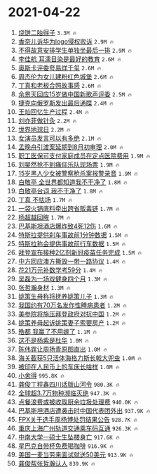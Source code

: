 # 2021-04-22

1. [烧饼二胎得子](https://s.weibo.com/weibo?q=%23%E7%83%A7%E9%A5%BC%E4%BA%8C%E8%83%8E%E5%BE%97%E5%AD%90%23&Refer=top) `3.3M 🔥`
1. [香奈儿诉华为logo侵权败诉](https://s.weibo.com/weibo?q=%23%E9%A6%99%E5%A5%88%E5%84%BF%E8%AF%89%E5%8D%8E%E4%B8%BAlogo%E4%BE%B5%E6%9D%83%E8%B4%A5%E8%AF%89%23&Refer=top) `2.9M 🔥`
1. [不得故意安排学生单独坐最后一排](https://s.weibo.com/weibo?q=%23%E4%B8%8D%E5%BE%97%E6%95%85%E6%84%8F%E5%AE%89%E6%8E%92%E5%AD%A6%E7%94%9F%E5%8D%95%E7%8B%AC%E5%9D%90%E6%9C%80%E5%90%8E%E4%B8%80%E6%8E%92%23&Refer=top) `2.9M 🔥`
1. [李佳航 耳濡目染是最好的教育](https://s.weibo.com/weibo?q=%E6%9D%8E%E4%BD%B3%E8%88%AA%20%E8%80%B3%E6%BF%A1%E7%9B%AE%E6%9F%93%E6%98%AF%E6%9C%80%E5%A5%BD%E7%9A%84%E6%95%99%E8%82%B2&Refer=top) `2.6M 🔥`
1. [奥斯卡评委夸易烊千玺](https://s.weibo.com/weibo?q=%23%E5%A5%A5%E6%96%AF%E5%8D%A1%E8%AF%84%E5%A7%94%E5%A4%B8%E6%98%93%E7%83%8A%E5%8D%83%E7%8E%BA%23&Refer=top) `2.6M 🔥`
1. [周杰伦为女儿建粉红色城堡](https://s.weibo.com/weibo?q=%23%E5%91%A8%E6%9D%B0%E4%BC%A6%E4%B8%BA%E5%A5%B3%E5%84%BF%E5%BB%BA%E7%B2%89%E7%BA%A2%E8%89%B2%E5%9F%8E%E5%A0%A1%23&Refer=top) `2.6M 🔥`
1. [丁真和老板合照故事感](https://s.weibo.com/weibo?q=%E4%B8%81%E7%9C%9F%E5%92%8C%E8%80%81%E6%9D%BF%E5%90%88%E7%85%A7%E6%95%85%E4%BA%8B%E6%84%9F&Refer=top) `2.6M 🔥`
1. [余景天回应15岁做中国新歌声评委](https://s.weibo.com/weibo?q=%23%E4%BD%99%E6%99%AF%E5%A4%A9%E5%9B%9E%E5%BA%9415%E5%B2%81%E5%81%9A%E4%B8%AD%E5%9B%BD%E6%96%B0%E6%AD%8C%E5%A3%B0%E8%AF%84%E5%A7%94%23&Refer=top) `2.5M 🔥`
1. [捷克向俄罗斯发出最后通牒](https://s.weibo.com/weibo?q=%23%E6%8D%B7%E5%85%8B%E5%90%91%E4%BF%84%E7%BD%97%E6%96%AF%E5%8F%91%E5%87%BA%E6%9C%80%E5%90%8E%E9%80%9A%E7%89%92%23&Refer=top) `2.4M 🔥`
1. [王灿回忆生产过程](https://s.weibo.com/weibo?q=%E7%8E%8B%E7%81%BF%E5%9B%9E%E5%BF%86%E7%94%9F%E4%BA%A7%E8%BF%87%E7%A8%8B&Refer=top) `2.4M 🔥`
1. [刘亦菲做针灸](https://s.weibo.com/weibo?q=%23%E5%88%98%E4%BA%A6%E8%8F%B2%E5%81%9A%E9%92%88%E7%81%B8%23&Refer=top) `2.2M 🔥`
1. [世界地球日](https://s.weibo.com/weibo?q=%23%E4%B8%96%E7%95%8C%E5%9C%B0%E7%90%83%E6%97%A5%23&Refer=top) `2.2M 🔥`
1. [女演员发言可以有多绝](https://s.weibo.com/weibo?q=%23%E5%A5%B3%E6%BC%94%E5%91%98%E5%8F%91%E8%A8%80%E5%8F%AF%E4%BB%A5%E6%9C%89%E5%A4%9A%E7%BB%9D%23&Refer=top) `2.1M 🔥`
1. [孟晚舟引渡案延期到8月初审理](https://s.weibo.com/weibo?q=%E5%AD%9F%E6%99%9A%E8%88%9F%E5%BC%95%E6%B8%A1%E6%A1%88%E5%BB%B6%E6%9C%9F%E5%88%B08%E6%9C%88%E5%88%9D%E5%AE%A1%E7%90%86&Refer=top) `2.0M 🔥`
1. [职工医保可支付家庭成员在定点医院费用](https://s.weibo.com/weibo?q=%E8%81%8C%E5%B7%A5%E5%8C%BB%E4%BF%9D%E5%8F%AF%E6%94%AF%E4%BB%98%E5%AE%B6%E5%BA%AD%E6%88%90%E5%91%98%E5%9C%A8%E5%AE%9A%E7%82%B9%E5%8C%BB%E9%99%A2%E8%B4%B9%E7%94%A8&Refer=top) `1.9M 🔥`
1. [刘昊然抢不到痛仰乐队现场票](https://s.weibo.com/weibo?q=%23%E5%88%98%E6%98%8A%E7%84%B6%E6%8A%A2%E4%B8%8D%E5%88%B0%E7%97%9B%E4%BB%B0%E4%B9%90%E9%98%9F%E7%8E%B0%E5%9C%BA%E7%A5%A8%23&Refer=top) `1.9M 🔥`
1. [15岁黑人少女被警察枪杀案报警录音](https://s.weibo.com/weibo?q=%2315%E5%B2%81%E9%BB%91%E4%BA%BA%E5%B0%91%E5%A5%B3%E8%A2%AB%E8%AD%A6%E5%AF%9F%E6%9E%AA%E6%9D%80%E6%A1%88%E6%8A%A5%E8%AD%A6%E5%BD%95%E9%9F%B3%23&Refer=top) `1.9M 🔥`
1. [白敬亭 全世界都知道我不干净了](https://s.weibo.com/weibo?q=%E7%99%BD%E6%95%AC%E4%BA%AD%20%E5%85%A8%E4%B8%96%E7%95%8C%E9%83%BD%E7%9F%A5%E9%81%93%E6%88%91%E4%B8%8D%E5%B9%B2%E5%87%80%E4%BA%86&Refer=top) `1.8M 🔥`
1. [白敬亭台词 我不干净了](https://s.weibo.com/weibo?q=%E7%99%BD%E6%95%AC%E4%BA%AD%E5%8F%B0%E8%AF%8D%20%E6%88%91%E4%B8%8D%E5%B9%B2%E5%87%80%E4%BA%86&Refer=top) `1.8M 🔥`
1. [丁真 不怯场](https://s.weibo.com/weibo?q=%E4%B8%81%E7%9C%9F%20%E4%B8%8D%E6%80%AF%E5%9C%BA&Refer=top) `1.7M 🔥`
1. [一袋火锅底料牵出跨省贩毒链](https://s.weibo.com/weibo?q=%23%E4%B8%80%E8%A2%8B%E7%81%AB%E9%94%85%E5%BA%95%E6%96%99%E7%89%B5%E5%87%BA%E8%B7%A8%E7%9C%81%E8%B4%A9%E6%AF%92%E9%93%BE%23&Refer=top) `1.7M 🔥`
1. [杨超越回眸](https://s.weibo.com/weibo?q=%23%E6%9D%A8%E8%B6%85%E8%B6%8A%E5%9B%9E%E7%9C%B8%23&Refer=top) `1.7M 🔥`
1. [巴基斯坦酒店爆炸致4死12伤](https://s.weibo.com/weibo?q=%23%E5%B7%B4%E5%9F%BA%E6%96%AF%E5%9D%A6%E9%85%92%E5%BA%97%E7%88%86%E7%82%B8%E8%87%B44%E6%AD%BB12%E4%BC%A4%23&Refer=top) `1.6M 🔥`
1. [特斯拉提供刹车事故前1分钟数据](https://s.weibo.com/weibo?q=%23%E7%89%B9%E6%96%AF%E6%8B%89%E6%8F%90%E4%BE%9B%E5%88%B9%E8%BD%A6%E4%BA%8B%E6%95%85%E5%89%8D1%E5%88%86%E9%92%9F%E6%95%B0%E6%8D%AE%23&Refer=top) `1.5M 🔥`
1. [特斯拉称会提供事故前行车数据](https://s.weibo.com/weibo?q=%23%E7%89%B9%E6%96%AF%E6%8B%89%E7%A7%B0%E4%BC%9A%E6%8F%90%E4%BE%9B%E4%BA%8B%E6%95%85%E5%89%8D%E8%A1%8C%E8%BD%A6%E6%95%B0%E6%8D%AE%23&Refer=top) `1.5M 🔥`
1. [拜登宣布接种2亿剂新冠疫苗任务完成](https://s.weibo.com/weibo?q=%E6%8B%9C%E7%99%BB%E5%AE%A3%E5%B8%83%E6%8E%A5%E7%A7%8D2%E4%BA%BF%E5%89%82%E6%96%B0%E5%86%A0%E7%96%AB%E8%8B%97%E4%BB%BB%E5%8A%A1%E5%AE%8C%E6%88%90&Refer=top) `1.5M 🔥`
1. [中方回应澳方撕毁一带一路协议](https://s.weibo.com/weibo?q=%23%E4%B8%AD%E6%96%B9%E5%9B%9E%E5%BA%94%E6%BE%B3%E6%96%B9%E6%92%95%E6%AF%81%E4%B8%80%E5%B8%A6%E4%B8%80%E8%B7%AF%E5%8D%8F%E8%AE%AE%23&Refer=top) `1.4M 🔥`
1. [花21万元补数学考59分](https://s.weibo.com/weibo?q=%23%E8%8A%B121%E4%B8%87%E5%85%83%E8%A1%A5%E6%95%B0%E5%AD%A6%E8%80%8359%E5%88%86%23&Refer=top) `1.4M 🔥`
1. [吴磊为一场戏健身四个月](https://s.weibo.com/weibo?q=%23%E5%90%B4%E7%A3%8A%E4%B8%BA%E4%B8%80%E5%9C%BA%E6%88%8F%E5%81%A5%E8%BA%AB%E5%9B%9B%E4%B8%AA%E6%9C%88%23&Refer=top) `1.3M 🔥`
1. [张哲瀚身材](https://s.weibo.com/weibo?q=%23%E5%BC%A0%E5%93%B2%E7%80%9A%E8%BA%AB%E6%9D%90%23&Refer=top) `1.3M 🔥`
1. [姚策生母称将抚养姚策儿子](https://s.weibo.com/weibo?q=%23%E5%A7%9A%E7%AD%96%E7%94%9F%E6%AF%8D%E7%A7%B0%E5%B0%86%E6%8A%9A%E5%85%BB%E5%A7%9A%E7%AD%96%E5%84%BF%E5%AD%90%23&Refer=top) `1.3M 🔥`
1. [我国约有70万名发作性睡病患者](https://s.weibo.com/weibo?q=%23%E6%88%91%E5%9B%BD%E7%BA%A6%E6%9C%8970%E4%B8%87%E5%90%8D%E5%8F%91%E4%BD%9C%E6%80%A7%E7%9D%A1%E7%97%85%E6%82%A3%E8%80%85%23&Refer=top) `1.2M 🔥`
1. [美参院将施压拜登政府对抗中国](https://s.weibo.com/weibo?q=%E7%BE%8E%E5%8F%82%E9%99%A2%E5%B0%86%E6%96%BD%E5%8E%8B%E6%8B%9C%E7%99%BB%E6%94%BF%E5%BA%9C%E5%AF%B9%E6%8A%97%E4%B8%AD%E5%9B%BD&Refer=top) `1.2M 🔥`
1. [姚策养母起诉姚策妻子索要房产](https://s.weibo.com/weibo?q=%23%E5%A7%9A%E7%AD%96%E5%85%BB%E6%AF%8D%E8%B5%B7%E8%AF%89%E5%A7%9A%E7%AD%96%E5%A6%BB%E5%AD%90%E7%B4%A2%E8%A6%81%E6%88%BF%E4%BA%A7%23&Refer=top) `1.2M 🔥`
1. [皓都 我赢了不用嫁了](https://s.weibo.com/weibo?q=%E7%9A%93%E9%83%BD%20%E6%88%91%E8%B5%A2%E4%BA%86%E4%B8%8D%E7%94%A8%E5%AB%81%E4%BA%86&Refer=top) `1.1M 🔥`
1. [这不是杨紫是杜华](https://s.weibo.com/weibo?q=%23%E8%BF%99%E4%B8%8D%E6%98%AF%E6%9D%A8%E7%B4%AB%E6%98%AF%E6%9D%9C%E5%8D%8E%23&Refer=top) `1.0M 🔥`
1. [陈伟霆让周扬青原图直出](https://s.weibo.com/weibo?q=%23%E9%99%88%E4%BC%9F%E9%9C%86%E8%AE%A9%E5%91%A8%E6%89%AC%E9%9D%92%E5%8E%9F%E5%9B%BE%E7%9B%B4%E5%87%BA%23&Refer=top) `1.0M 🔥`
1. [海关截获5只活体海格力斯长戟大兜虫](https://s.weibo.com/weibo?q=%E6%B5%B7%E5%85%B3%E6%88%AA%E8%8E%B75%E5%8F%AA%E6%B4%BB%E4%BD%93%E6%B5%B7%E6%A0%BC%E5%8A%9B%E6%96%AF%E9%95%BF%E6%88%9F%E5%A4%A7%E5%85%9C%E8%99%AB&Refer=top) `1.0M 🔥`
1. [被印在人民币上的车床长啥样](https://s.weibo.com/weibo?q=%23%E8%A2%AB%E5%8D%B0%E5%9C%A8%E4%BA%BA%E6%B0%91%E5%B8%81%E4%B8%8A%E7%9A%84%E8%BD%A6%E5%BA%8A%E9%95%BF%E5%95%A5%E6%A0%B7%23&Refer=top) `1.0M 🔥`
1. [小舍得](https://s.weibo.com/weibo?q=%E5%B0%8F%E8%88%8D%E5%BE%97&Refer=top) `995.8K 🔥`
1. [龚俊丁程鑫四川话版山河令](https://s.weibo.com/weibo?q=%23%E9%BE%9A%E4%BF%8A%E4%B8%81%E7%A8%8B%E9%91%AB%E5%9B%9B%E5%B7%9D%E8%AF%9D%E7%89%88%E5%B1%B1%E6%B2%B3%E4%BB%A4%23&Refer=top) `980.3K 🔥`
1. [全球超3.7万物种濒临灭绝](https://s.weibo.com/weibo?q=%23%E5%85%A8%E7%90%83%E8%B6%853.7%E4%B8%87%E7%89%A9%E7%A7%8D%E6%BF%92%E4%B8%B4%E7%81%AD%E7%BB%9D%23&Refer=top) `947.3K 🔥`
1. [点餐浪费或被收取厨余垃圾处理费](https://s.weibo.com/weibo?q=%E7%82%B9%E9%A4%90%E6%B5%AA%E8%B4%B9%E6%88%96%E8%A2%AB%E6%94%B6%E5%8F%96%E5%8E%A8%E4%BD%99%E5%9E%83%E5%9C%BE%E5%A4%84%E7%90%86%E8%B4%B9&Refer=top) `940.0K 🔥`
1. [巴基斯坦酒店遭袭击时中国代表团外出](https://s.weibo.com/weibo?q=%E5%B7%B4%E5%9F%BA%E6%96%AF%E5%9D%A6%E9%85%92%E5%BA%97%E9%81%AD%E8%A2%AD%E5%87%BB%E6%97%B6%E4%B8%AD%E5%9B%BD%E4%BB%A3%E8%A1%A8%E5%9B%A2%E5%A4%96%E5%87%BA&Refer=top) `937.9K 🔥`
1. [FPX关于选手周杨博处罚结果公告](https://s.weibo.com/weibo?q=FPX%E5%85%B3%E4%BA%8E%E9%80%89%E6%89%8B%E5%91%A8%E6%9D%A8%E5%8D%9A%E5%A4%84%E7%BD%9A%E7%BB%93%E6%9E%9C%E5%85%AC%E5%91%8A&Refer=top) `928.7K 🔥`
1. [重庆上海广州轨道交通乘车码互通](https://s.weibo.com/weibo?q=%E9%87%8D%E5%BA%86%E4%B8%8A%E6%B5%B7%E5%B9%BF%E5%B7%9E%E8%BD%A8%E9%81%93%E4%BA%A4%E9%80%9A%E4%B9%98%E8%BD%A6%E7%A0%81%E4%BA%92%E9%80%9A&Refer=top) `926.3K 🔥`
1. [中南大学一硕士生坠楼身亡](https://s.weibo.com/weibo?q=%23%E4%B8%AD%E5%8D%97%E5%A4%A7%E5%AD%A6%E4%B8%80%E7%A1%95%E5%A3%AB%E7%94%9F%E5%9D%A0%E6%A5%BC%E8%BA%AB%E4%BA%A1%23&Refer=top) `917.6K 🔥`
1. [星巴克自带杯免费喝咖啡](https://s.weibo.com/weibo?q=%23%E6%98%9F%E5%B7%B4%E5%85%8B%E8%87%AA%E5%B8%A6%E6%9D%AF%E5%85%8D%E8%B4%B9%E5%96%9D%E5%92%96%E5%95%A1%23&Refer=top) `916.9K 🔥`
1. [美国一麦当劳来面试就送50美元](https://s.weibo.com/weibo?q=%E7%BE%8E%E5%9B%BD%E4%B8%80%E9%BA%A6%E5%BD%93%E5%8A%B3%E6%9D%A5%E9%9D%A2%E8%AF%95%E5%B0%B1%E9%80%8150%E7%BE%8E%E5%85%83&Refer=top) `913.9K 🔥`
1. [龚俊帮张哲瀚认人](https://s.weibo.com/weibo?q=%23%E9%BE%9A%E4%BF%8A%E5%B8%AE%E5%BC%A0%E5%93%B2%E7%80%9A%E8%AE%A4%E4%BA%BA%23&Refer=top) `839.9K 🔥`
